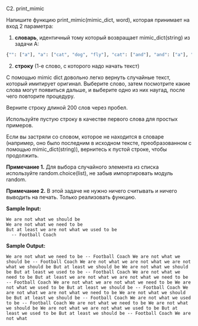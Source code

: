 
C2. print_mimic

Напишите функцию print_mimic(mimic_dict, word), которая принимает на вход 2 параметра:

1. **словарь**, идентичный тому который возвращает mimic_dict(string) из задачи А:

```python
{"": ["a"], "a": ["cat", "dog", "fly"], "cat": ["and"], "and": ["a"], "dog": ["a"]}
```

2. **строку** (1-е слово, с которого надо начать текст)


С помощью mimic dict довольно легко вернуть случайные текст, который имитирует оригинал. Выберите слово, затем посмотрите какие слова могут появиться дальше, и выберите одно из них наугад, после чего повторите процедуру.

Верните строку длиной 200 слов через пробел.

Используйте пустую строку в качестве первого слова для простых примеров.

Если вы застряли со словом, которое не находится в словаре (например, оно было последним в исходном тексте, преобразованном с помощью mimic_dict(string)), вернитесь к пустой строке, чтобы продолжить.


**Примечание 1.** Для выбора случайного элемента из списка используйте random.choice(list), не забыв импортировать модуль  random.


**Примечание 2.** В этой задаче не нужно ничего считывать и ничего выводить на печать. Только реализовать функцию.


**Sample Input:**

```commandline
We are not what we should be
We are not what we need to be
But at least we are not what we used to be
  -- Football Coach
```

**Sample Output:**

```commandline
We are not what we need to be -- Football Coach We are not what we should be -- Football Coach We are not what we are not what we are not what we should be But at least we should be We are not what we should be But at least we used to be -- Football Coach We are not what we need to be But at least we are not what we are not what we need to be -- Football Coach We are not what we are not what we need to be We are not what we used to be But at least we should be -- Football Coach We are not what we are not what we need to be We are not what we should be But at least we should be -- Football Coach We are not what we used to be -- Football Coach We are not what we need to be We are not what we should be We are not what we are not what we used to be But at least we used to be But at least we should be -- Football Coach We are not what
```
